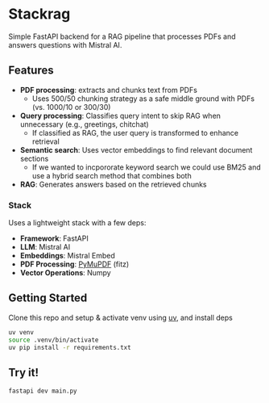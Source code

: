 # Stackrag

Simple FastAPI backend for a RAG pipeline that processes PDFs and answers questions with Mistral AI.

## Features

- **PDF processing**: extracts and chunks text from PDFs
  - Uses 500/50 chunking strategy as a safe middle ground with PDFs (vs. 1000/10 or 300/30)
- **Query processing**: Classifies query intent to skip RAG when unnecessary (e.g., greetings, chitchat)
  - If classified as RAG, the user query is transformed to enhance retrieval
- **Semantic search**: Uses vector embeddings to find relevant document sections
  - If we wanted to incpororate keyword search we could use BM25 and use a hybrid search method that combines both
- **RAG**: Generates answers based on the retrieved chunks

### Stack

Uses a lightweight stack with a few deps:

- **Framework**: FastAPI
- **LLM**: Mistral AI
- **Embeddings**: Mistral Embed
- **PDF Processing**: [PyMuPDF](https://github.com/pymupdf/PyMuPDF) (fitz)
- **Vector Operations**: Numpy

## Getting Started

Clone this repo and setup & activate venv using [uv](https://github.com/astral-sh/uv), and install deps

```bash
uv venv
source .venv/bin/activate
uv pip install -r requirements.txt
```

## Try it!

```bash
fastapi dev main.py
```
